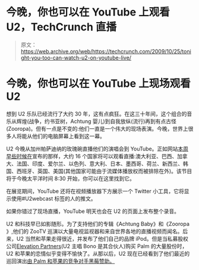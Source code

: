# 今晚，你也可以在 YouTube 上观看 U2，TechCrunch 直播

> 原文：<https://web.archive.org/web/https://techcrunch.com/2009/10/25/tonight-you-too-can-watch-u2-on-youtube-live/>

# 今晚，你也可以在 YouTube 上现场观看 U2

想到 U2 乐队已经流行了大约 30 年，这有点疯狂。在这三十年间，这个组合的音乐从辉煌(战争，约书亚树，Achtung 婴儿)到自我放纵(流行)再到有点古怪(Zooropa)。但有一点是不变的:他们一直是一个伟大的现场表演。今晚，世界上很多人将能从他们的电脑屏幕上看到这一幕。

U2 今晚从加州帕萨迪纳的玫瑰碗直播他们的演唱会到 YouTube。正如网站[本周早些时候在](https://web.archive.org/web/20221208224738/http://youtube-global.blogspot.com/2009/10/u2-on-youtube-live.html)宣布的那样，大约 16 个国家将可以观看直播:澳大利亚、巴西、加拿大、法国、印度、爱尔兰、以色列、意大利、日本、墨西哥、荷兰、新西兰、韩国、西班牙、英国、美国(其他国家可能由于流媒体播放权而被排除在外)。该节目将于今晚太平洋时间 8:30 开始，你可以在这里找到它。

在展览期间，YouTube 还将在视频播放器下方展示一个 Twitter 小工具，它将显示使用#U2webcast 标签的人的推文。

如果你错过了现场直播，YouTube 明天也会在 U2 的页面上发布整个录音。

U2 和科技早已如影随形。为了支持他们的专辑《Achtung Baby》和《Zooropa 》,他们的 ZooTV 巡演以大量电视监视器和来自世界各地的直播视频而闻名。后来，U2 当然和苹果走得很近，并发布了他们自己的品牌 iPod。但是当私募股权公司[Elevation Partners](https://web.archive.org/web/20221208224738/http://www.crunchbase.com/financial-organization/elevation-partners)(U2 主唱 Bono 是其合伙人)购买 Palm 的大量股份时，U2 和苹果的恋情似乎变得不愉快了。从那以后，U2 现在已经看到了他们最近的巡回演出[由 Palm 和苹果的竞争对手黑莓赞助。](https://web.archive.org/web/20221208224738/http://www.beta.techcrunch.com/2009/07/09/blackberry-clearly-has-some-apple-envy-issues/)